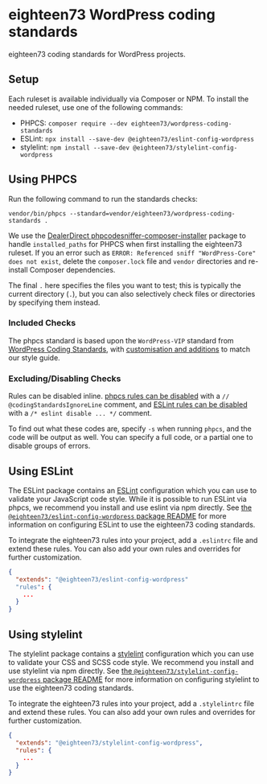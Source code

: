 # eighteen73 WordPress coding standards

eighteen73 coding standards for WordPress projects.

## Setup

Each ruleset is available individually via Composer or NPM. To install the needed ruleset, use one of the following commands:

 - PHPCS: `composer require --dev eighteen73/wordpress-coding-standards`
 - ESLint: `npx install --save-dev @eighteen73/eslint-config-wordpress`
 - stylelint: `npm install --save-dev @eighteen73/stylelint-config-wordpress`

## Using PHPCS

Run the following command to run the standards checks:

```
vendor/bin/phpcs --standard=vendor/eighteen73/wordpress-coding-standards .
```

We use the [DealerDirect phpcodesniffer-composer-installer](https://github.com/Dealerdirect/phpcodesniffer-composer-installer) package to handle `installed_paths` for PHPCS when first installing the eighteen73 ruleset. If you an error such as `ERROR: Referenced sniff "WordPress-Core" does not exist`, delete the `composer.lock` file and `vendor` directories and re-install Composer dependencies.

The final `.` here specifies the files you want to test; this is typically the current directory (`.`), but you can also selectively check files or directories by specifying them instead.

### Included Checks

The phpcs standard is based upon the `WordPress-VIP` standard from [WordPress Coding Standards](https://github.com/WordPress-Coding-Standards/WordPress-Coding-Standards), with [customisation and additions](Eighteen73-WordPress-Default/ruleset.xml) to match our style guide.

### Excluding/Disabling Checks

Rules can be disabled inline. [phpcs rules can be disabled](https://github.com/squizlabs/PHP_CodeSniffer/wiki/Advanced-Usage#ignoring-parts-of-a-file) with a `// @codingStandardsIgnoreLine` comment, and [ESLint rules can be disabled](http://eslint.org/docs/user-guide/configuring#disabling-rules-with-inline-comments) with a `/* eslint disable ... */` comment.

To find out what these codes are, specify `-s` when running `phpcs`, and the code will be output as well. You can specify a full code, or a partial one to disable groups of errors.

## Using ESLint

The ESLint package contains an [ESLint](https://eslint.org/) configuration which you can use to validate your JavaScript code style. While it is possible to run ESLint via phpcs, we recommend you install and use eslint via npm directly. See [the `@eighteen73/eslint-config-wordpress` package README](packages/eslint-config-wordpress/README.md) for more information on configuring ESLint to use the eighteen73 coding standards.

To integrate the eighteen73 rules into your project, add a `.eslintrc` file and extend these rules. You can also add your own rules and overrides for further customization.

```json
{
  "extends": "@eighteen73/eslint-config-wordpress"
  "rules": {
    ...
  }
}
```

## Using stylelint

The stylelint package contains a [stylelint](https://stylelint.io/) configuration which you can use to validate your CSS and SCSS code style. We recommend you install and use stylelint via npm directly. See [the `@eighteen73/stylelint-config-wordpress` package README](packages/stylelint-config/README.md) for more information on configuring stylelint to use the eighteen73 coding standards.

To integrate the eighteen73 rules into your project, add a `.stylelintrc` file and extend these rules. You can also add your own rules and overrides for further customization.

```json
{
  "extends": "@eighteen73/stylelint-config-wordpress",
  "rules": {
    ...
  }
}
```
